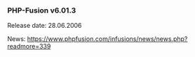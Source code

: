 ### PHP-Fusion v6.01.3
Release date: 28.06.2006

News: https://www.phpfusion.com/infusions/news/news.php?readmore=339
